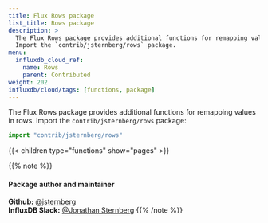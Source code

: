 ```yaml
---
title: Flux Rows package
list_title: Rows package
description: >
  The Flux Rows package provides additional functions for remapping values in rows.
  Import the `contrib/jsternberg/rows` package.
menu:
  influxdb_cloud_ref:
    name: Rows
    parent: Contributed
weight: 202
influxdb/cloud/tags: [functions, package]
---
```


The Flux Rows package provides additional functions for remapping values in rows.
Import the `contrib/jsternberg/rows` package:

```js
import "contrib/jsternberg/rows"
```

{{< children type="functions" show="pages" >}}

{{% note %}}
#### Package author and maintainer
**Github:** [@jsternberg](https://github.com/jsternberg)  
**InfluxDB Slack:** [@Jonathan Sternberg](https://influxdata.com/slack)
{{% /note %}}
